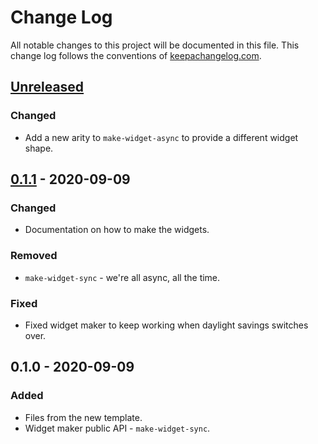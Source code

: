 # Change Log
All notable changes to this project will be documented in this file. This change log follows the conventions of [keepachangelog.com](http://keepachangelog.com/).

## [Unreleased]
### Changed
- Add a new arity to `make-widget-async` to provide a different widget shape.

## [0.1.1] - 2020-09-09
### Changed
- Documentation on how to make the widgets.

### Removed
- `make-widget-sync` - we're all async, all the time.

### Fixed
- Fixed widget maker to keep working when daylight savings switches over.

## 0.1.0 - 2020-09-09
### Added
- Files from the new template.
- Widget maker public API - `make-widget-sync`.

[Unreleased]: https://github.com/your-name/budget-library/compare/0.1.1...HEAD
[0.1.1]: https://github.com/your-name/budget-library/compare/0.1.0...0.1.1
